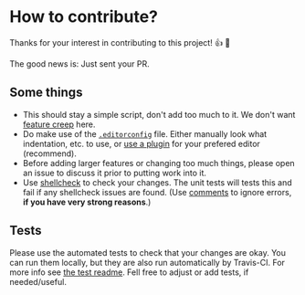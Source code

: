 # How to contribute?

Thanks for your interest in contributing to this project! :+1: :tada:

The good news is: Just sent your PR.

## Some things

* This should stay a simple script, don't add too much to it. We don't want [feature creep](https://en.wikipedia.org/wiki/Feature_creep) here.
* Do make use of the [`.editorconfig`](.editorconfig) file. Either manually look what indentation, etc. to use, or [use a plugin](http://editorconfig.org/#download) for your prefered editor (recommend).
* Before adding larger features or changing too much things, please open an issue to discuss it prior to putting work into it.
* Use [shellcheck](https://www.shellcheck.net/) to check your changes. The unit tests will tests this and fail if any shellcheck issues are found. (Use [comments](https://github.com/koalaman/shellcheck/wiki/Directive) to ignore errors, **if you have very strong reasons**.)


## Tests

Please use the automated tests to check that your changes are okay. You can run them locally, but they are also run automatically by Travis-CI.
For more info see [the test readme](tests/Readme.md).
Fell free to adjust or add tests, if needed/useful.
